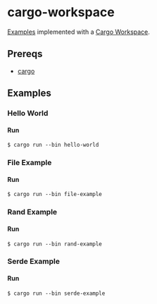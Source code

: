# cargo-workspace

[Examples](../README.md#examples) implemented with a [Cargo Workspace](https://doc.rust-lang.org/book/ch14-03-cargo-workspaces.html).

## Prereqs

- [cargo](https://doc.rust-lang.org/cargo/getting-started/installation.html)

## Examples

### Hello World

#### Run

```
$ cargo run --bin hello-world
```

### File Example

#### Run

```
$ cargo run --bin file-example
```

### Rand Example

#### Run

```
$ cargo run --bin rand-example
```

### Serde Example

#### Run

```
$ cargo run --bin serde-example
```